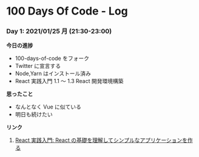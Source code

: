# 100 Days Of Code - Log

### Day 1: 2021/01/25 月 (21:30-23:00)

**今日の進捗**

- 100-days-of-code をフォーク
- Twitter に宣言する
- Node,Yarn はインストール済み
- React 実践入門 1.1 ～ 1.3 React 開発環境構築

**思ったこと**

- なんとなく Vue に似ている
- 明日も続けたい

**リンク**

1. [React 実践入門: React の基礎を理解してシンプルなアプリケーションを作る](https://www.amazon.co.jp/dp/B088ZMFPFV/ref=cm_sw_r_tw_dp_e8SdGbDQX4N47)
